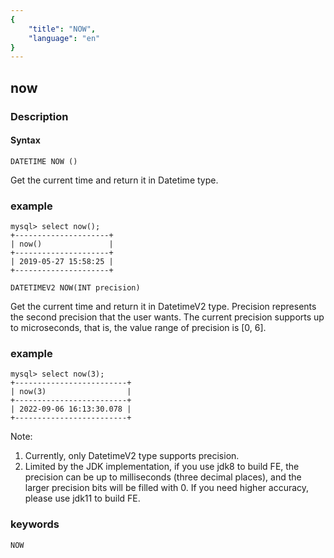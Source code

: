 ```yaml
---
{
    "title": "NOW",
    "language": "en"
}
---
```


<!-- 
Licensed to the Apache Software Foundation (ASF) under one
or more contributor license agreements.  See the NOTICE file
distributed with this work for additional information
regarding copyright ownership.  The ASF licenses this file
to you under the Apache License, Version 2.0 (the
"License"); you may not use this file except in compliance
with the License.  You may obtain a copy of the License at

  http://www.apache.org/licenses/LICENSE-2.0

Unless required by applicable law or agreed to in writing,
software distributed under the License is distributed on an
"AS IS" BASIS, WITHOUT WARRANTIES OR CONDITIONS OF ANY
KIND, either express or implied.  See the License for the
specific language governing permissions and limitations
under the License.
-->

## now
### Description
#### Syntax

`DATETIME NOW ()`


Get the current time and return it in Datetime type.

### example

```
mysql> select now();
+---------------------+
| now()               |
+---------------------+
| 2019-05-27 15:58:25 |
+---------------------+
```

`DATETIMEV2 NOW(INT precision)`


Get the current time and return it in DatetimeV2 type.
Precision represents the second precision that the user wants. The current precision supports up to microseconds, that is, the value range of precision is [0, 6].

### example

```
mysql> select now(3);
+-------------------------+
| now(3)                  |
+-------------------------+
| 2022-09-06 16:13:30.078 |
+-------------------------+
```

Note:
1. Currently, only DatetimeV2 type supports precision.
2. Limited by the JDK implementation, if you use jdk8 to build FE, the precision can be up to milliseconds (three decimal places), and the larger precision bits will be filled with 0. If you need higher accuracy, please use jdk11 to build FE.

### keywords
    NOW
